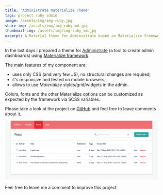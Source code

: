 ```yaml
---
title: 'Administrate Materialize Theme'
tags: project ruby admin
image: /assets/img/img-ruby.jpg
share-img: /assets/img/img-ruby_md.jpg
thumbnail-img: /assets/img/img-ruby_sm.jpg
excerpt: A Material theme for Administrate based on Materialize framework
---
```


In the last days I prepared a theme for [Administrate](https://github.com/thoughtbot/administrate)
(a tool to create admin dashboards) using [Materialize framework](https://materializecss.com/).

The main features of my component are:
- uses only CSS (and very few JS), no structural changes are required;
- it's responsive and tested on mobile browsers;
- allows to use *Materialize* styles/grid/widgets in the admin.

Colors, fonts and the other Materialize options can be customized as expected by
the framework via SCSS variables.

Please take a look at the project on [GitHub](https://github.com/blocknotes/administrate-materialize-theme) and feel free to leave comments about it.

![screenshot](/assets/img/screenshot-administrate-materialize-theme.png)

Feel free to leave me a comment to improve this project.
